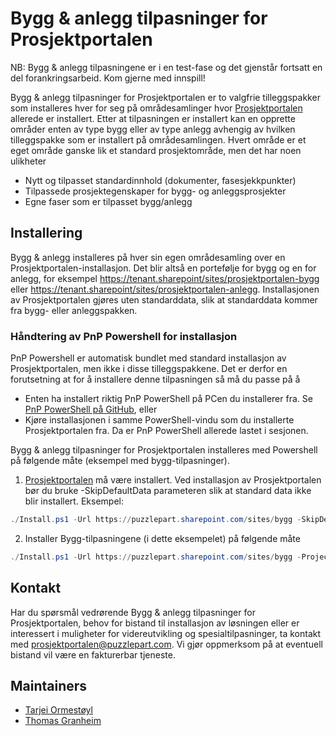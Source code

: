 # Bygg & anlegg tilpasninger for Prosjektportalen

NB: Bygg & anlegg tilpasningene er i en test-fase og det gjenstår fortsatt en del forankringsarbeid. Kom gjerne med innspill!

Bygg & anlegg tilpasninger for Prosjektportalen er to valgfrie tilleggspakker som installeres hver for seg på områdesamlinger hvor [Prosjektportalen](https://github.com/Puzzlepart/prosjektportalen) allerede er installert. Etter at tilpasningen er installert kan en opprette områder enten av type bygg eller av type anlegg avhengig av hvilken tilleggspakke som er installert på områdesamlingen. Hvert område er et eget område ganske lik et standard prosjektområde, men det har noen ulikheter

* Nytt og tilpasset standardinnhold (dokumenter, fasesjekkpunkter)
* Tilpassede prosjektegenskaper for bygg- og anleggsprosjekter
* Egne faser som er tilpasset bygg/anlegg

## Installering

Bygg & anlegg installeres på hver sin egen områdesamling over en Prosjektportalen-installasjon. Det blir altså en portefølje for bygg og en for anlegg, for eksempel https://tenant.sharepoint/sites/prosjektportalen-bygg eller https://tenant.sharepoint/sites/prosjektportalen-anlegg. Installasjonen av Prosjektportalen gjøres uten standarddata, slik at standarddata kommer fra bygg- eller anleggspakken.

### Håndtering av PnP Powershell for installasjon

PnP Powershell er automatisk bundlet med standard installasjon av Prosjektportalen, men ikke i disse tilleggspakkene. Det er derfor en forutsetning at for å installere denne tilpasningen så må du passe på å

* Enten ha installert riktig PnP PowerShell på PCen du installerer fra. Se [PnP PowerShell på GitHub](https://github.com/SharePoint/PnP-PowerShell), eller
* Kjøre installasjonen i samme PowerShell-vindu som du installerte Prosjektportalen fra. Da er PnP PowerShell allerede lastet i sesjonen.

Bygg & anlegg tilpasninger for Prosjektportalen installeres med Powershell på følgende måte (eksempel med bygg-tilpasninger).

1. [Prosjektportalen](https://github.com/Puzzlepart/prosjektportalen) må være installert. Ved installasjon av Prosjektportalen bør du bruke -SkipDefaultData parameteren slik at standard data ikke blir installert. Eksempel:

```PowerShell
./Install.ps1 -Url https://puzzlepart.sharepoint.com/sites/bygg -SkipDefaultData
```

2. Installer Bygg-tilpasningene (i dette eksempelet) på følgende måte

```PowerShell
./Install.ps1 -Url https://puzzlepart.sharepoint.com/sites/bygg -ProjectType Bygg
```

## Kontakt

Har du spørsmål vedrørende Bygg & anlegg tilpasninger for Prosjektportalen, behov for bistand til installasjon av løsningen eller er interessert i muligheter for videreutvikling og spesialtilpasninger, ta kontakt med [prosjektportalen@puzzlepart.com](mailto:prosjektportalen@puzzlepart.com). Vi gjør oppmerksom på at eventuell bistand vil være en fakturerbar tjeneste.

## Maintainers

* [Tarjei Ormestøyl](tarjeieo@puzzlepart.com)
* [Thomas Granheim](thomasog@puzzlepart.com)